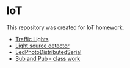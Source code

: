 # IoT
This repository was created for IoT homework.

+ [Traffic Lights](https://github.com/sxannyy/IoT/tree/main/traffic_lights)
+ [Light source detector](https://github.com/sxannyy/IoT/tree/main/photo_sensor)
+ [LedPhotoDistributedSerial](https://github.com/sxannyy/IoT/tree/main/led_photo)
+ [Sub and Pub - class work](https://github.com/sxannyy/IoT/tree/main/sub_pub_classes)
